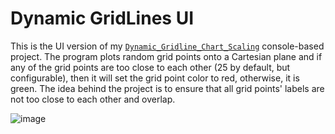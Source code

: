 # Dynamic GridLines UI

  This is the UI version of my [`Dynamic_Gridline_Chart_Scaling`](https://github.com/Theodor488/Dynamic_Gridline_Chart_Scaling) console-based project. The program plots random grid points onto a Cartesian plane and if any of the grid points are too close to each other (25 by default, but configurable), then it will set the grid point color to red, otherwise, it is green.
The idea behind the project is to ensure that all grid points' labels are not too close to each other and overlap.

![image](https://github.com/Theodor488/DynamicGridLines_UI/assets/52685513/50508c00-e9f2-4cde-bb5c-a177087f7028)
